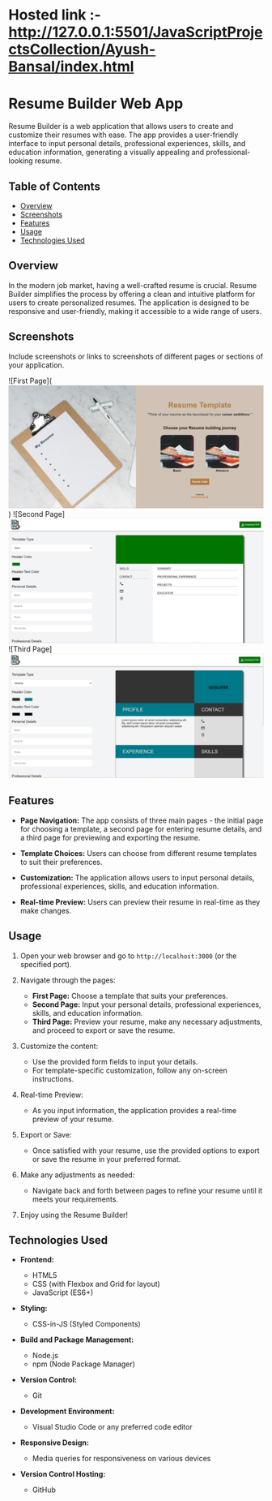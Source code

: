 # Hosted link :- http://127.0.0.1:5501/JavaScriptProjectsCollection/Ayush-Bansal/index.html
# Resume Builder Web App

Resume Builder is a web application that allows users to create and customize their resumes with ease. The app provides a user-friendly interface to input personal details, professional experiences, skills, and education information, generating a visually appealing and professional-looking resume.

## Table of Contents

- [Overview](#overview)
- [Screenshots](#screenshots)
- [Features](#features)
- [Usage](#usage)
- [Technologies Used](#technologies-used)

## Overview

In the modern job market, having a well-crafted resume is crucial. Resume Builder simplifies the process by offering a clean and intuitive platform for users to create personalized resumes. The application is designed to be responsive and user-friendly, making it accessible to a wide range of users.

## Screenshots

Include screenshots or links to screenshots of different pages or sections of your application.

![First Page](![![Alt text](image-1.png)](image.png))
![Second Page]![![Alt text](image-3.png)](image-2.png)
![Third Page] ![![Alt text](image-5.png)](image-4.png)

## Features

- **Page Navigation:** The app consists of three main pages - the initial page for choosing a template, a second page for entering resume details, and a third page for previewing and exporting the resume.
  
- **Template Choices:** Users can choose from different resume templates to suit their preferences.

- **Customization:** The application allows users to input personal details, professional experiences, skills, and education information.

- **Real-time Preview:** Users can preview their resume in real-time as they make changes.



## Usage

1. Open your web browser and go to `http://localhost:3000` (or the specified port).
2. Navigate through the pages:
   - **First Page:** Choose a template that suits your preferences.
   - **Second Page:** Input your personal details, professional experiences, skills, and education information.
   - **Third Page:** Preview your resume, make any necessary adjustments, and proceed to export or save the resume.

3. Customize the content:
   - Use the provided form fields to input your details.
   - For template-specific customization, follow any on-screen instructions.

4. Real-time Preview:
   - As you input information, the application provides a real-time preview of your resume.

5. Export or Save:
   - Once satisfied with your resume, use the provided options to export or save the resume in your preferred format.

6. Make any adjustments as needed:
   - Navigate back and forth between pages to refine your resume until it meets your requirements.

7. Enjoy using the Resume Builder!


## Technologies Used

- **Frontend:**
  - HTML5
  - CSS (with Flexbox and Grid for layout)
  - JavaScript (ES6+)

- **Styling:**
  - CSS-in-JS (Styled Components)

- **Build and Package Management:**
  - Node.js
  - npm (Node Package Manager)

- **Version Control:**
  - Git

- **Development Environment:**
  - Visual Studio Code or any preferred code editor

- **Responsive Design:**
  - Media queries for responsiveness on various devices


- **Version Control Hosting:**
  - GitHub

